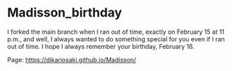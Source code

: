 # Madisson_birthday
I forked the main branch when I ran out of time,  exactly on February 15 at 11 p.m., and well, I always wanted to do something special for you even if I ran out of time. I hope I always remember your birthday, February 16.

Page: https://dikariosaki.github.io/Madisson/
